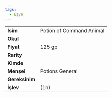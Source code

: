 ```yaml
---
tags:
  - Eşya
---  
```

  
  
  
|  |  |  
|---|---|  
| **İsim** | Potion of Command Animal|  
| **Okul** | |  
| **Fiyat** | 125 gp|  
| **Rarity** | |  
| **Kimde** | |  
| **Menşei** | Potions General|  
| **Gereksinim** | |  
| **İşlev** | (1h)|  
  
  
